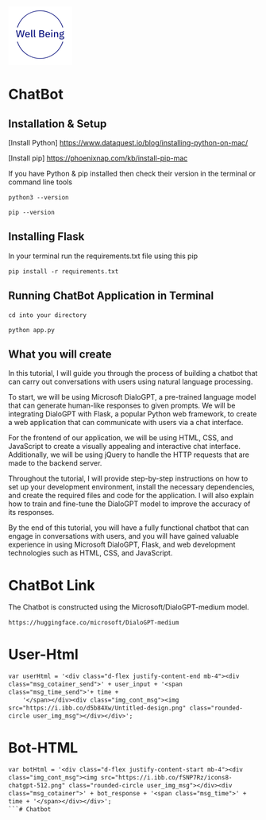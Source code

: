 ![Binaryhood](Logo/BinaryhoodLogo.png)

# ChatBot

## Installation & Setup

[Install Python] https://www.dataquest.io/blog/installing-python-on-mac/

[Install pip] https://phoenixnap.com/kb/install-pip-mac

If you have Python & pip installed then check their version in the terminal or command line tools

```
python3 --version
```

```
pip --version
```

## Installing Flask

In your terminal run the requirements.txt file using this pip

```
pip install -r requirements.txt
```


## Running ChatBot Application in Terminal

```
cd into your directory
```

```
python app.py
```



## What you will create

In this tutorial, I will guide you through the process of building a chatbot that can carry out conversations with users using natural language processing.

To start, we will be using Microsoft DialoGPT, a pre-trained language model that can generate human-like responses to given prompts. We will be integrating DialoGPT with Flask, a popular Python web framework, to create a web application that can communicate with users via a chat interface.

For the frontend of our application, we will be using HTML, CSS, and JavaScript to create a visually appealing and interactive chat interface. Additionally, we will be using jQuery to handle the HTTP requests that are made to the backend server.

Throughout the tutorial, I will provide step-by-step instructions on how to set up your development environment, install the necessary dependencies, and create the required files and code for the application. I will also explain how to train and fine-tune the DialoGPT model to improve the accuracy of its responses.

By the end of this tutorial, you will have a fully functional chatbot that can engage in conversations with users, and you will have gained valuable experience in using Microsoft DialoGPT, Flask, and web development technologies such as HTML, CSS, and JavaScript.

# ChatBot Link
The Chatbot is constructed using the Microsoft/DialoGPT-medium model.

```
https://huggingface.co/microsoft/DialoGPT-medium
```

# User-Html

```
var userHtml = '<div class="d-flex justify-content-end mb-4"><div class="msg_cotainer_send">' + user_input + '<span class="msg_time_send">'+ time + 
    '</span></div><div class="img_cont_msg"><img src="https://i.ibb.co/d5b84Xw/Untitled-design.png" class="rounded-circle user_img_msg"></div></div>';
```

# Bot-HTML

```
var botHtml = '<div class="d-flex justify-content-start mb-4"><div class="img_cont_msg"><img src="https://i.ibb.co/fSNP7Rz/icons8-chatgpt-512.png" class="rounded-circle user_img_msg"></div><div class="msg_cotainer">' + bot_response + '<span class="msg_time">' + time + '</span></div></div>';
```#   C h a t b o t 
 
 